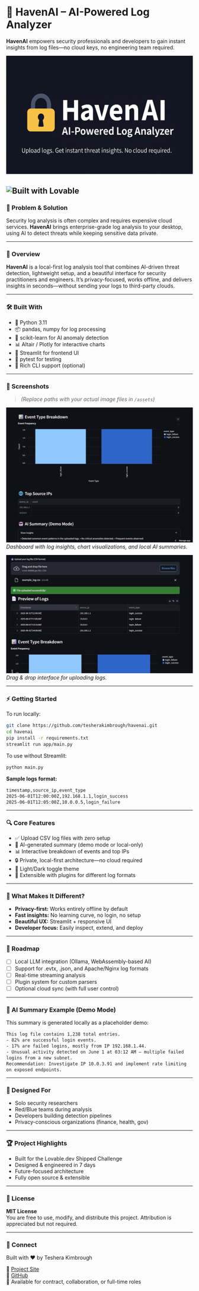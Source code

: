 # 🔐 HavenAI – AI-Powered Log Analyzer

**HavenAI** empowers security professionals and developers to gain instant insights from log files—no cloud keys, no engineering team required.

![HavenAI GitHub Banner](assets/HavenAI-Github.png)

![Built with Lovable](https://lovable.dev/badge.svg)
---

### 🎯 Problem & Solution

Security log analysis is often complex and requires expensive cloud services. **HavenAI** brings enterprise-grade log analysis to your desktop, using AI to detect threats while keeping sensitive data private.

---

### 📝 Overview

**HavenAI** is a local-first log analysis tool that combines AI-driven threat detection, lightweight setup, and a beautiful interface for security practitioners and engineers. It’s privacy-focused, works offline, and delivers insights in seconds—without sending your logs to third-party clouds.

---

### 🛠️ Built With

- 🐍 Python 3.11  
- 📦 pandas, numpy for log processing  
- 🤖 scikit-learn for AI anomaly detection  
- 📊 Altair / Plotly for interactive charts  
- 🎨 Streamlit for frontend UI  
- 🧪 pytest for testing  
- 💅 Rich CLI support (optional)

---

### 📸 Screenshots

> *(Replace paths with your actual image files in `/assets`)*

![HavenAI Dashboard](assets/screenshot_dashboard.png)  
*Dashboard with log insights, chart visualizations, and local AI summaries.*

![Log Upload](assets/screenshot_upload.png)  
*Drag & drop interface for uploading logs.*

---

### ⚡ Getting Started

To run locally:

```bash
git clone https://github.com/tesherakimbrough/havenai.git
cd havenai
pip install -r requirements.txt
streamlit run app/main.py
```

To use without Streamlit:

```bash
python main.py
```

**Sample logs format:**

```csv
timestamp,source_ip,event_type
2025-06-01T12:00:00Z,192.168.1.1,login_success
2025-06-01T12:05:00Z,10.0.0.5,login_failure
```

---

### 🔍 Core Features

- ✅ Upload CSV log files with zero setup
- 🤖 AI-generated summary (demo mode or local-only)
- 📊 Interactive breakdown of events and top IPs
- 🔒 Private, local-first architecture—no cloud required
- 🌙 Light/Dark toggle theme
- 🧩 Extensible with plugins for different log formats

---

### 🌟 What Makes It Different?

- **Privacy-first:** Works entirely offline by default
- **Fast insights:** No learning curve, no login, no setup
- **Beautiful UX:** Streamlit + responsive UI
- **Developer focus:** Easily inspect, extend, and deploy

---

### 🚀 Roadmap

- [ ] Local LLM integration (Ollama, WebAssembly-based AI)
- [ ] Support for .evtx, .json, and Apache/Nginx log formats
- [ ] Real-time streaming analysis
- [ ] Plugin system for custom parsers
- [ ] Optional cloud sync (with full user control)

---

### 💬 AI Summary Example (Demo Mode)

This summary is generated locally as a placeholder demo:

```
This log file contains 1,238 total entries.
- 82% are successful login events.
- 17% are failed logins, mostly from IP 192.168.1.44.
- Unusual activity detected on June 1 at 03:12 AM — multiple failed logins from a new subnet.
Recommendation: Investigate IP 10.0.3.91 and implement rate limiting on exposed endpoints.
```

---

### 🧠 Designed For

- Solo security researchers
- Red/Blue teams during analysis
- Developers building detection pipelines
- Privacy-conscious organizations (finance, health, gov)

---

### 🏆 Project Highlights

- Built for the Lovable.dev Shipped Challenge
- Designed & engineered in 7 days
- Future-focused architecture
- Fully open source & extensible

---

### 📄 License

**MIT License**  
You are free to use, modify, and distribute this project. Attribution is appreciated but not required.

---

### 🙌 Connect

Built with ❤️ by Teshera Kimbrough

🔗 [Project Site](https://lovable.dev/projects/7096f6b9-1d2c-4b62-8ebd-7a77dd53f75e)  
🐙 [GitHub](https://github.com/tesherakimbrough)  
📩 Available for contract, collaboration, or full-time roles